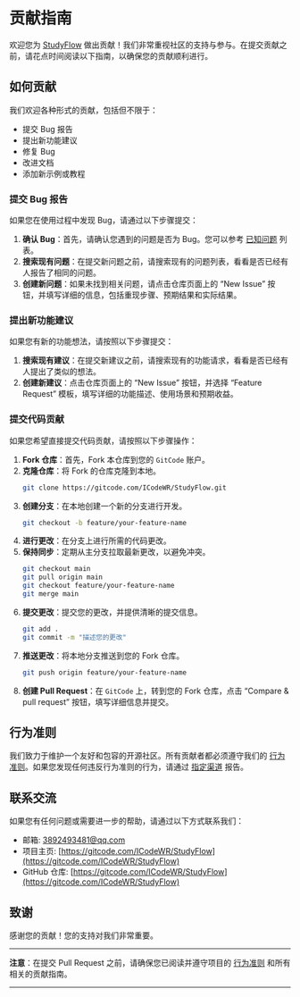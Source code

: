 # 贡献指南

欢迎您为 [StudyFlow](https://gitcode.com/ICodeWR/StudyFlow) 做出贡献！我们非常重视社区的支持与参与。在提交贡献之前，请花点时间阅读以下指南，以确保您的贡献顺利进行。

## 如何贡献

我们欢迎各种形式的贡献，包括但不限于：

- 提交 Bug 报告
- 提出新功能建议
- 修复 Bug
- 改进文档
- 添加新示例或教程

### 提交 Bug 报告

如果您在使用过程中发现 Bug，请通过以下步骤提交：

1. **确认 Bug**：首先，请确认您遇到的问题是否为 Bug。您可以参考 [已知问题](https://gitcode.com/ICodeWR/StudyFlow/issues) 列表。
2. **搜索现有问题**：在提交新问题之前，请搜索现有的问题列表，看看是否已经有人报告了相同的问题。
3. **创建新问题**：如果未找到相关问题，请点击仓库页面上的 “New Issue” 按钮，并填写详细的信息，包括重现步骤、预期结果和实际结果。

### 提出新功能建议

如果您有新的功能想法，请按照以下步骤提交：

1. **搜索现有建议**：在提交新建议之前，请搜索现有的功能请求，看看是否已经有人提出了类似的想法。
2. **创建新建议**：点击仓库页面上的 “New Issue” 按钮，并选择 “Feature Request” 模板，填写详细的功能描述、使用场景和预期收益。

### 提交代码贡献

如果您希望直接提交代码贡献，请按照以下步骤操作：

1. **Fork 仓库**：首先，Fork 本仓库到您的 `GitCode` 账户。
2. **克隆仓库**：将 Fork 的仓库克隆到本地。
   ```bash
   git clone https://gitcode.com/ICodeWR/StudyFlow.git
   ```
3. **创建分支**：在本地创建一个新的分支进行开发。
   ```bash
   git checkout -b feature/your-feature-name
   ```
4. **进行更改**：在分支上进行所需的代码更改。
5. **保持同步**：定期从主分支拉取最新更改，以避免冲突。
   ```bash
   git checkout main
   git pull origin main
   git checkout feature/your-feature-name
   git merge main
   ```
6. **提交更改**：提交您的更改，并提供清晰的提交信息。
   ```bash
   git add .
   git commit -m "描述您的更改"
   ```
7. **推送更改**：将本地分支推送到您的 Fork 仓库。
   ```bash
   git push origin feature/your-feature-name
   ```
8. **创建 Pull Request**：在 `GitCode` 上，转到您的 Fork 仓库，点击 “Compare & pull request” 按钮，填写详细信息并提交。

## 行为准则

我们致力于维护一个友好和包容的开源社区。所有贡献者都必须遵守我们的 [行为准则](CODE_OF_CONDUCT.md)。如果您发现任何违反行为准则的行为，请通过 [指定渠道](#联系交流) 报告。

## 联系交流

如果您有任何问题或需要进一步的帮助，请通过以下方式联系我们：

- 邮箱: 3892493481@qq.com
- 项目主页: [https://gitcode.com/ICodeWR/StudyFlow](https://gitcode.com/ICodeWR/StudyFlow)
- GitHub 仓库: [https://gitcode.com/ICodeWR/StudyFlow](https://gitcode.com/ICodeWR/StudyFlow)

## 致谢

感谢您的贡献！您的支持对我们非常重要。

---

**注意**：在提交 Pull Request 之前，请确保您已阅读并遵守项目的 [行为准则](CODE_OF_CONDUCT.md) 和所有相关的贡献指南。

---
